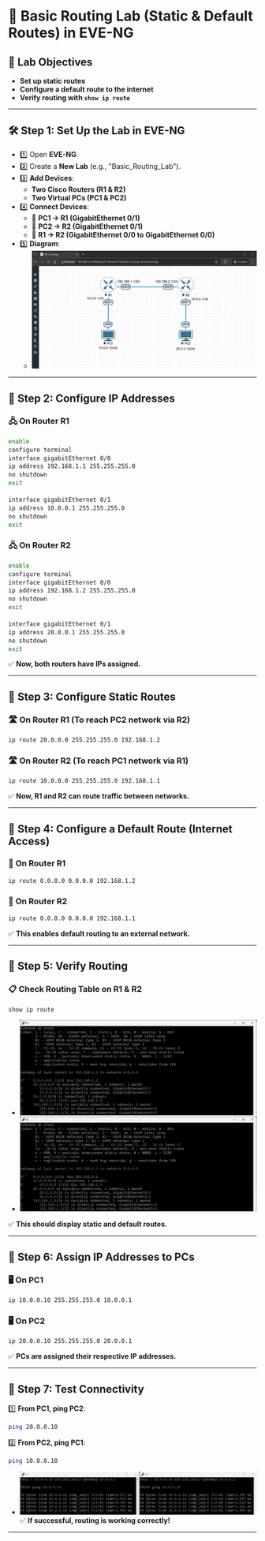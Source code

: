# 🚀 Basic Routing Lab (Static & Default Routes) in EVE-NG

## 🔹 Lab Objectives

- **Set up static routes**  
- **Configure a default route to the internet**  
- **Verify routing with `show ip route`**

---

## 🛠 Step 1: Set Up the Lab in EVE-NG

- 1️⃣ Open **EVE-NG**.
- 2️⃣ Create a **New Lab** (e.g., "Basic_Routing_Lab").
- 3️⃣ **Add Devices**:
   - **Two Cisco Routers (R1 & R2)**
   - **Two Virtual PCs (PC1 & PC2)**
- 4️⃣ **Connect Devices**:
   - 🔌 **PC1 → R1 (GigabitEthernet 0/1)**
   - 🔌 **PC2 → R2 (GigabitEthernet 0/1)**
   - 🔌 **R1 → R2 (GigabitEthernet 0/0 to GigabitEthernet 0/0)**
- 5️⃣ **Diagram**:
   - ![diagram](imgs/diagram.png)

---

## 🔹 Step 2: Configure IP Addresses

### 🖧 **On Router R1**
```bash
enable
configure terminal
interface gigabitEthernet 0/0
ip address 192.168.1.1 255.255.255.0
no shutdown
exit

interface gigabitEthernet 0/1
ip address 10.0.0.1 255.255.255.0
no shutdown
exit
```

### 🖧 **On Router R2**
```bash
enable
configure terminal
interface gigabitEthernet 0/0
ip address 192.168.1.2 255.255.255.0
no shutdown
exit

interface gigabitEthernet 0/1
ip address 20.0.0.1 255.255.255.0
no shutdown
exit
```

✅ **Now, both routers have IPs assigned.**

---

## 🔹 Step 3: Configure Static Routes

### 🛣 **On Router R1** (To reach PC2 network via R2)
```bash
ip route 20.0.0.0 255.255.255.0 192.168.1.2
```

### 🛣 **On Router R2** (To reach PC1 network via R1)
```bash
ip route 10.0.0.0 255.255.255.0 192.168.1.1
```

✅ **Now, R1 and R2 can route traffic between networks.**

---

## 🔹 Step 4: Configure a Default Route (Internet Access)

### 🛜 **On Router R1**
```bash
ip route 0.0.0.0 0.0.0.0 192.168.1.2
```

### 🛜 **On Router R2**
```bash
ip route 0.0.0.0 0.0.0.0 192.168.1.1
```

✅ **This enables default routing to an external network.**

---

## 🔹 Step 5: Verify Routing

### 📋 **Check Routing Table on R1 & R2**
```bash
show ip route
```
- ![r1](imgs/r1.png)
- ![r2](imgs/r2.png)

✅ **This should display static and default routes.**

---

## 🔹 Step 6: Assign IP Addresses to PCs

### 🖥 **On PC1**
```bash
ip 10.0.0.10 255.255.255.0 10.0.0.1
```

### 🖥 **On PC2**
```bash
ip 20.0.0.10 255.255.255.0 20.0.0.1
```

✅ **PCs are assigned their respective IP addresses.**

---

## 🔹 Step 7: Test Connectivity

1️⃣ **From PC1, ping PC2**:
```bash
ping 20.0.0.10
```

2️⃣ **From PC2, ping PC1**:
```bash
ping 10.0.0.10
```

- ![ping](imgs/ping.png)
✅ **If successful, routing is working correctly!**

---